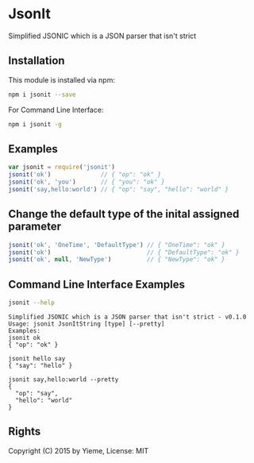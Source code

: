 # JsonIt

Simplified JSONIC which is a JSON parser that isn't strict

<!-- [![build status](https://secure.travis-ci.org/yieme/jsonit.png)](http://travis-ci.org/yieme/jsonit) -->

## Installation

This module is installed via npm:

```sh
npm i jsonit --save
```

For Command Line Interface:

```sh
npm i jsonit -g
```

## Examples

```js
var jsonit = require('jsonit')
jsonit('ok')              // { "op": "ok" }
jsonit('ok', 'you')       // { "you": "ok" }
jsonit('say,hello:world') // { "op": "say", "hello": "world" }
```

## Change the default type of the inital assigned parameter

```js
jsonit('ok', 'OneTime', 'DefaultType') // { "OneTime": "ok" }
jsonit('ok')                           // { "DefaultType": "ok" }
jsonit('ok', null, 'NewType')          // { "NewType": "ok" }
```

## Command Line Interface Examples

```sh
jsonit --help
```

```
Simplified JSONIC which is a JSON parser that isn't strict - v0.1.0
Usage: jsonit JsonItString [type] [--pretty]
Examples:
jsonit ok
{ "op": "ok" }

jsonit hello say
{ "say": "hello" }

jsonit say,hello:world --pretty
{
  "op": "say",
  "hello": "world"
}
```


## Rights

Copyright (C) 2015 by Yieme, License: MIT
